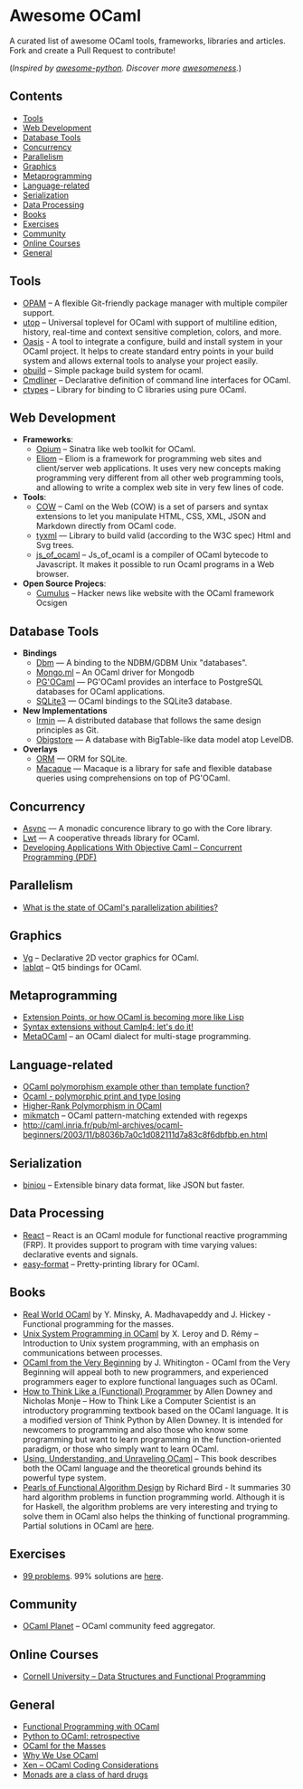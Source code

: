 Awesome OCaml
=============

A curated list of awesome OCaml tools, frameworks, libraries and articles.
Fork and create a Pull Request to contribute!

(_Inspired by [awesome-python](https://github.com/vinta/awesome-python). Discover more [awesomeness](https://github.com/bayandin/awesome-awesomeness)._)

## Contents

- [Tools](#tools)
- [Web Development](#web-development)
- [Database Tools](#databas-tools)
- [Concurrency](#concurrency)
- [Parallelism](#parallelism)
- [Graphics](#graphics)
- [Metaprogramming](#metaprogramming)
- [Language-related](#language-related)
- [Serialization](#serialization)
- [Data Processing](#data-processing)
- [Books](#books)
- [Exercises](#exercises)
- [Community](#community)
- [Online Courses](#online-courses)
- [General](#general)


## Tools

- [OPAM](http://opam.ocamlpro.com/) – A flexible Git-friendly package manager with multiple compiler support.
- [utop](https://github.com/diml/utop) – Universal toplevel for OCaml with support of multiline edition, history, real-time and context sensitive completion, colors, and more.
- [Oasis](http://oasis.forge.ocamlcore.org/) - A tool to integrate a configure, build and install system in your OCaml project. It helps to create standard entry points in your build system and allows external tools to analyse your project easily.
- [obuild](https://github.com/ocaml-obuild/obuild) – Simple package build system for ocaml.
- [Cmdliner](https://github.com/dbuenzli/cmdliner) – Declarative definition of command line interfaces for OCaml.
- [ctypes](https://github.com/ocamllabs/ocaml-ctypes) – Library for binding to C libraries using pure OCaml.


## Web Development

- **Frameworks**:
  - [Opium](https://github.com/rgrinberg/opium) – Sinatra like web toolkit for OCaml.
  - [Eliom](http://ocsigen.org/eliom/) – Eliom is a framework for programming web sites and client/server web applications. It uses very new concepts making programming very different from all other web programming tools, and allowing to write a complex web site in very few lines of code.
- **Tools**:
  - [COW](https://github.com/mirage/ocaml-cow) – Caml on the Web (COW) is a set of parsers and syntax extensions to let you manipulate HTML, CSS, XML, JSON and Markdown directly from OCaml code.
  - [tyxml](http://ocsigen.org/tyxml) — Library to build valid (according to the W3C spec) Html and Svg trees.
  - [js_of_ocaml](http://ocsigen.org/js_of_ocaml) – Js_of_ocaml is a compiler of OCaml bytecode to Javascript. It makes it possible to run Ocaml programs in a Web browser.
- **Open Source Projecs**:
  - [Cumulus](https://github.com/Cumulus/Cumulus) – Hacker news like website with the OCaml framework Ocsigen


## Database Tools

- **Bindings**
  - [Dbm](https://forge.ocamlcore.org/projects/camldbm/) — A binding to the NDBM/GDBM Unix "databases".
  - [Mongo.ml](http://massd.github.io/mongo/) – An OCaml driver for Mongodb
  - [PG'OCaml](http://pgocaml.forge.ocamlcore.org/) — PG'OCaml provides an interface to PostgreSQL databases for OCaml applications.
  - [SQLite3](https://github.com/mmottl/sqlite3-ocaml/) — OCaml bindings to the SQLite3 database.
- **New Implementations**
  - [Irmin](https://github.com/mirage/irmin) — A distributed database that follows the same design principles as Git.
  - [Obigstore](http://obigstore.forge.ocamlcore.org/) — A database with BigTable-like data model atop LevelDB.
- **Overlays**
  - [ORM](https://github.com/mirage/orm/) — ORM for SQLite.
  - [Macaque](https://github.com/ocsigen/macaque) — Macaque is a library for safe and flexible database queries using comprehensions on top of PG'OCaml.


## Concurrency

- [Async](http://janestreet.github.io/) — A monadic concurence library to go with the Core library.
- [Lwt](http://ocsigen.org/lwt/) — A cooperative threads library for OCaml.
- [Developing Applications With Objective Caml – Concurrent Programming (PDF)](http://caml.inria.fr/pub/docs/oreilly-book/pdf/chap19.pdf)


## Parallelism

- [What is the state of OCaml's parallelization abilities?](http://stackoverflow.com/questions/6588500/what-is-the-state-of-ocamls-parallelization-abilities)


## Graphics

- [Vg](https://github.com/dbuenzli/vg) – Declarative 2D vector graphics for OCaml.
- [lablqt](https://github.com/Kakadu/lablqt) – Qt5 bindings for OCaml.


## Metaprogramming

- [Extension Points, or how OCaml is becoming more like Lisp](https://blogs.janestreet.com/extension-points-or-how-ocaml-is-becoming-more-like-lisp)
- [Syntax extensions without Camlp4: let's do it!](http://www.lexifi.com/blog/syntax-extensions-without-camlp4-lets-do-it)
- [MetaOCaml](http://okmij.org/ftp/ML/MetaOCaml.html) – an OCaml dialect for multi-stage programming.


## Language-related

- [OCaml polymorphism example other than template function?](http://stackoverflow.com/questions/14440531/ocaml-polymorphism-example-other-than-template-function)
- [Ocaml - polymorphic print and type losing](http://stackoverflow.com/questions/7442449/ocaml-polymorphic-print-and-type-losing)
- [Higher-Rank Polymorphism in OCaml](http://devmusings.legiasoft.com/blog/2008/05/23/higher-rank_polymorphism_in_ocaml)
- [mikmatch](https://github.com/mjambon/mikmatch) – OCaml pattern-matching extended with regexps
- <http://caml.inria.fr/pub/ml-archives/ocaml-beginners/2003/11/b8036b7a0c1d082111d7a83c8f6dbfbb.en.html>


## Serialization

- [biniou](https://github.com/mjambon/biniou) – Extensible binary data format, like JSON but faster.


## Data Processing

- [React](http://erratique.ch/software/react) – React is an OCaml module for functional reactive programming (FRP). It provides support to program with time varying values: declarative events and signals.
- [easy-format](https://github.com/mjambon/easy-format) – Pretty-printing library for OCaml.


## Books

- [Real World OCaml](https://realworldocaml.org/) by Y. Minsky, A. Madhavapeddy and J. Hickey - Functional programming for the masses.
- [Unix System Programming in OCaml](http://ocamlunix.forge.ocamlcore.org/) by X. Leroy and D. Rémy – Introduction to Unix system programming, with an emphasis on communications between processes.
- [OCaml from the Very Beginning](http://ocaml-book.com/) by J. Whitington - OCaml from the Very Beginning will appeal both to new programmers, and experienced programmers eager to explore functional languages such as OCaml.
- [How to Think Like a (Functional) Programmer](http://www.greenteapress.com/thinkocaml/index.html) by Allen Downey and Nicholas Monje – How to Think Like a Computer Scientist is an introductory programming textbook based on the OCaml language. It is a modified version of Think Python by Allen Downey. It is intended for newcomers to programming and also those who know some programming but want to learn programming in the function-oriented paradigm, or those who simply want to learn OCaml.
- [Using, Understanding, and Unraveling OCaml](http://caml.inria.fr/pub/docs/u3-ocaml) – This book describes both the OCaml language and the theoretical grounds behind its powerful type system.
- [Pearls of Functional Algorithm Design](http://www.amazon.co.uk/Pearls-Functional-Algorithm-Design-Richard/dp/0521513383) by Richard Bird - It summaries 30 hard algorithm problems in function programming world. Although it is for Haskell, the algorithm problems are very interesting and trying to solve them in OCaml also helps the thinking of functional programming. Partial solutions in OCaml are [here](https://github.com/MassD/pearls).


## Exercises

- [99 problems](https://github.com/MassD/pearls). 99% solutions are [here](https://github.com/MassD/pearls).

## Community

- [OCaml Planet](http://planet.ocamlcore.org/) – OCaml community feed aggregator.


## Online Courses

- [Cornell University – Data Structures and Functional Programming](http://www.cs.cornell.edu/courses/cs3110/2011sp/lecturenotes.asp)


## General

- [Functional Programming with OCaml](https://haifengl.wordpress.com/2014/06/17/ocaml-introduction/)
- [Python to OCaml: retrospective](http://roscidus.com/blog/blog/2014/06/06/python-to-ocaml-retrospective/)
- [OCaml for the Masses](http://queue.acm.org/detail.cfm?id=2038036)
- [Why We Use OCaml](http://tech.esper.com/2014/07/15/why-we-use-ocaml/)
- [Xen – OCaml Coding Considerations](http://wiki.xen.org/wiki/OCaml_Coding_Considerations)
- [Monads are a class of hard drugs](http://lambda-diode.com/programming/monads-are-a-class-of-hard-drugs)
